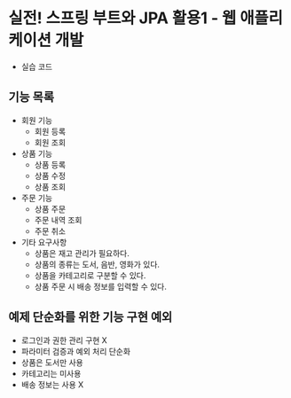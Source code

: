 # 실전! 스프링 부트와 JPA 활용1 - 웹 애플리케이션 개발
- 실습 코드

## 기능 목록
- 회원 기능
    - 회원 등록
    - 회원 조회
- 상품 기능
    - 상품 등록
    - 상품 수정
    - 상품 조회
- 주문 기능
    - 상품 주문
    - 주문 내역 조회
    - 주문 취소
- 기타 요구사항
    - 상품은 재고 관리가 필요하다.
    - 상품의 종류는 도서, 음반, 영화가 있다.
    - 상품을 카테고리로 구분할 수 있다.
    - 상품 주문 시 배송 정보를 입력할 수 있다.

## 예제 단순화를 위한 기능 구현 예외
- 로그인과 권한 관리 구현 X
- 파라미터 검증과 예외 처리 단순화
- 상품은 도서만 사용
- 카테고리는 미사용
- 배송 정보는 사용 X